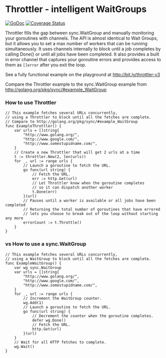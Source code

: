 # Throttler - intelligent WaitGroups

[![GoDoc](https://godoc.org/github.com/nozzle/throttler?status.svg)](http://godoc.org/github.com/nozzle/throttler) [![Coverage Status](https://coveralls.io/repos/nozzle/throttler/badge.svg?branch=master)](https://coveralls.io/r/nozzle/throttler?branch=master)


 Throttler fills the gap between sync.WaitGroup and manually monitoring your goroutines with channels. The API is almost identical to Wait Groups, but it allows you to set a max number of workers that can be running simultaneously. It uses channels internally to block until a job completes by calling Done() or until all jobs have been completed. It also provides a built in error channel that captures your goroutine errors and provides access to them as `[]error` after you exit the loop.

See a fully functional example on the playground at http://bit.ly/throttler-v3

Compare the Throttler example to the sync.WaitGroup example from http://golang.org/pkg/sync/#example_WaitGroup

### How to use Throttler

```
// This example fetches several URLs concurrently,
// using a Throttler to block until all the fetches are complete.
// Compare to http://golang.org/pkg/sync/#example_WaitGroup
func ExampleThrottler() {
	var urls = []string{
		"http://www.golang.org/",
		"http://www.google.com/",
		"http://www.somestupidname.com/",
	}
	// Create a new Throttler that will get 2 urls at a time
	t := throttler.New(2, len(urls))
	for _, url := range urls {
		// Launch a goroutine to fetch the URL.
		go func(url string) {
			// Fetch the URL.
			err := http.Get(url)
			// Let Throttler know when the goroutine completes
			// so it can dispatch another worker
			t.Done(err)
		}(url)
		// Pauses until a worker is available or all jobs have been completed
		// Returning the total number of goroutines that have errored
		// lets you choose to break out of the loop without starting any more
		errorCount := t.Throttle()
	}
}
```

### vs How to use a sync.WaitGroup

```
// This example fetches several URLs concurrently,
// using a WaitGroup to block until all the fetches are complete.
func ExampleWaitGroup() {
	var wg sync.WaitGroup
	var urls = []string{
		"http://www.golang.org/",
		"http://www.google.com/",
		"http://www.somestupidname.com/",
	}
	for _, url := range urls {
		// Increment the WaitGroup counter.
		wg.Add(1)
		// Launch a goroutine to fetch the URL.
		go func(url string) {
			// Decrement the counter when the goroutine completes.
			defer wg.Done()
			// Fetch the URL.
			http.Get(url)
		}(url)
	}
	// Wait for all HTTP fetches to complete.
	wg.Wait()
}
```